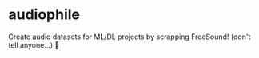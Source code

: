 # audiophile
Create audio datasets for ML/DL projects by scrapping FreeSound! (don't tell anyone...) 🤫 
